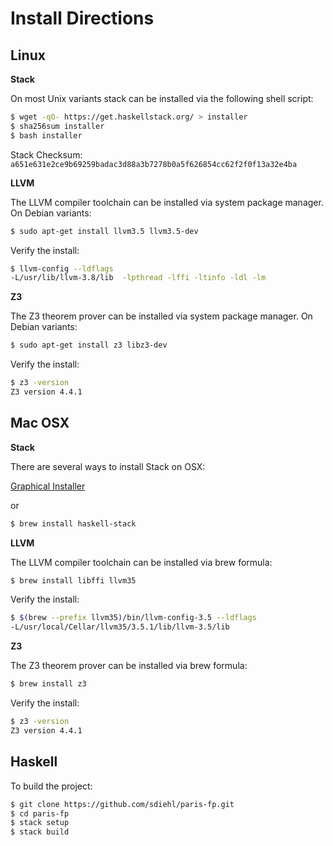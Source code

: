 Install Directions
==================

Linux
-----

**Stack**

On most Unix variants stack can be installed via the following shell script:

```bash
$ wget -qO- https://get.haskellstack.org/ > installer
$ sha256sum installer
$ bash installer
```

Stack Checksum: ``a651e631e2ce9b69259badac3d88a3b7278b0a5f626854cc62f2f0f13a32e4ba``

**LLVM**

The LLVM compiler toolchain can be installed via system package manager. On
Debian variants:

```bash
$ sudo apt-get install llvm3.5 llvm3.5-dev
```

Verify the install:

```bash
$ llvm-config --ldflags
-L/usr/lib/llvm-3.8/lib  -lpthread -lffi -ltinfo -ldl -lm
```

**Z3**

The Z3 theorem prover can be installed via system package manager. On Debian
variants:

```bash
$ sudo apt-get install z3 libz3-dev
```

Verify the install:

```bash
$ z3 -version
Z3 version 4.4.1
```

Mac OSX
-------

**Stack**

There are several ways to install Stack on OSX:

[Graphical Installer](https://www.stackage.org/stack/osx-x86_64)

or

```bash
$ brew install haskell-stack
```

**LLVM**

The LLVM compiler toolchain can be installed via brew formula:

```bash
$ brew install libffi llvm35
```

Verify the install:

```bash
$ $(brew --prefix llvm35)/bin/llvm-config-3.5 --ldflags
-L/usr/local/Cellar/llvm35/3.5.1/lib/llvm-3.5/lib
```

**Z3**

The Z3 theorem prover can be installed via brew formula:

```bash
$ brew install z3
```

Verify the install:

```bash
$ z3 -version
Z3 version 4.4.1
```

Haskell
-------

To build the project:

```bash
$ git clone https://github.com/sdiehl/paris-fp.git
$ cd paris-fp
$ stack setup
$ stack build
```

